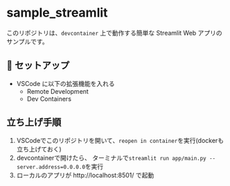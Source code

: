 # sample_streamlit
このリポジトリは、`devcontainer` 上で動作する簡単な Streamlit Web アプリのサンプルです。

## 🧰 セットアップ
- VSCode に以下の拡張機能を入れる  
  - Remote Development
  - Dev Containers

## 立ち上げ手順
  1. VSCodeでこのリポジトリを開いて、`reopen in container`を実行(dockerも立ち上げておく)
  2. devcontainerで開けたら、 ターミナルで`streamlit run app/main.py --server.address=0.0.0.0`を実行
  3. ローカルのアプリが http://localhost:8501/ で起動
